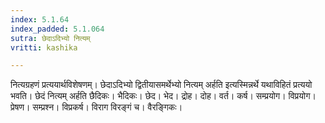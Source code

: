 ```yaml
---
index: 5.1.64
index_padded: 5.1.064
sutra: छेदाऽदिभ्यो नित्यम्
vritti: kashika

---
```

नित्यग्रहणं प्रत्ययार्थविशेषणम्। छेदाऽदिभ्यो द्वितीयासमर्थेभ्यो नित्यम् अर्हति इत्यस्मिन्नर्थे यथाविहितं प्रत्ययो भवति। छेदं नित्यम् अर्हति छैदिकः। भैदिकः। छेद। भेद। द्रोह। दोह। वर्त। कर्ष। सम्प्रयोग। विप्रयोग। प्रेषण। सम्प्रश्न। विप्रकर्ष। विराग विरङ्गं च। वैरङ्गिकः।